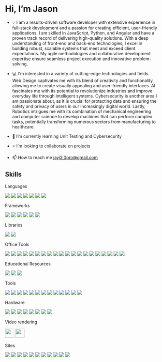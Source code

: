 <!-- Thanks for inspecting my code! Feel free to reach out and connect with me! -->

Hi, I’m Jason
=============

- :bulb: I am a results-driven software developer with extensive experience in full-stack development and a passion for creating efficient, user-friendly applications. I am skilled in JavaScript, Python, and Angular and have a proven track record of delivering high-quality solutions. With a deep understanding of front-end and back-end technologies, I excel in building robust, scalable systems that meet and exceed client expectations. My agile methodologies and collaborative development expertise ensure seamless project execution and innovative problem-solving.

- :computer: I'm interested in a variety of cutting-edge technologies and fields. Web Design captivates me with its blend of creativity and functionality, allowing me to create visually appealing and user-friendly interfaces. AI fascinates me with its potential to revolutionize industries and improve everyday life through intelligent systems. Cybersecurity is another area I am passionate about, as it is crucial for protecting data and ensuring the safety and privacy of users in our increasingly digital world. Lastly, Robotics intrigues me with its combination of mechanical engineering and computer science to develop machines that can perform complex tasks, potentially transforming numerous sectors from manufacturing to healthcare.


- :school: I’m currently learning Unit Testing and Cybersecurity
- :star: I’m looking to collaborate on projects
- 📫 How to reach me jayj3.0pro@gmail.com



Skills
-------


<div>

  <p>Languages</p>
   <img src="https://img.shields.io/badge/html5-%23E34F26.svg?style=for-the-badge&logo=html5&logoColor=white"/>
  <img src="https://img.shields.io/badge/java-%23ED8B00.svg?style=for-the-badge&logo=openjdk&logoColor=white"/>
  <img src="https://img.shields.io/badge/javascript-%23323330.svg?style=for-the-badge&logo=javascript&logoColor=%23F7DF1E"/>
  <img src="https://img.shields.io/badge/markdown-%23000000.svg?style=for-the-badge&logo=markdown&logoColor=white"/>
  <img src="https://img.shields.io/badge/php-%23777BB4.svg?style=for-the-badge&logo=php&logoColor=white"/>
  <img src="https://img.shields.io/badge/python-3670A0?style=for-the-badge&logo=python&logoColor=ffdd54"/>
  <img src="https://img.shields.io/badge/typescript-%23007ACC.svg?style=for-the-badge&logo=typescript&logoColor=white"/>

  <p>Frameworks</p>
  <img src="https://img.shields.io/badge/angular-%23DD0031.svg?style=for-the-badge&logo=angular&logoColor=white"/>
  <img src="https://img.shields.io/badge/bootstrap-%238511FA.svg?style=for-the-badge&logo=bootstrap&logoColor=white"/>
  <img src="https://img.shields.io/badge/Ionic-%233880FF.svg?style=for-the-badge&logo=Ionic&logoColor=white"/>
  <img src="https://img.shields.io/badge/NPM-%23CB3837.svg?style=for-the-badge&logo=npm&logoColor=white"/>
  <img src="https://img.shields.io/badge/opencv-%23white.svg?style=for-the-badge&logo=opencv&logoColor=black"/>
  <img src="https://img.shields.io/badge/spring-%236DB33F.svg?style=for-the-badge&logo=spring&logoColor=white"/>

  <p>Libraries</p>
  <img src="https://img.shields.io/badge/numpy-%23013243.svg?style=for-the-badge&logo=numpy&logoColor=white"/>
  <img src="https://img.shields.io/badge/pandas-%23150458.svg?style=for-the-badge&logo=pandas&logoColor=white"/>

  <p>Office Tools</p>
  <img src="https://img.shields.io/badge/LibreOffice-%2318A303?style=for-the-badge&logo=LibreOffice&logoColor=white"/>
  <img src="https://img.shields.io/badge/Microsoft-0078D4?style=for-the-badge&logo=microsoft&logoColor=white"/>
  <img src="https://img.shields.io/badge/Microsoft_Excel-217346?style=for-the-badge&logo=microsoft-excel&logoColor=white"/>
  <img src="https://img.shields.io/badge/Microsoft_Office-D83B01?style=for-the-badge&logo=microsoft-office&logoColor=white"/>
  <img src="https://img.shields.io/badge/Microsoft_PowerPoint-B7472A?style=for-the-badge&logo=microsoft-powerpoint&logoColor=white"/>
  <img src="https://img.shields.io/badge/Microsoft_Visio-3955A3?style=for-the-badge&logo=microsoft-visio&logoColor=white"/>
  <img src="https://img.shields.io/badge/Microsoft_Word-2B579A?style=for-the-badge&logo=microsoft-word&logoColor=white"/>
  <img src="https://img.shields.io/badge/Android-3DDC84?style=for-the-badge&logo=android&logoColor=white"/>
  <img src="https://img.shields.io/badge/chrome%20os-3d89fc?style=for-the-badge&logo=google%20chrome&logoColor=white"/>
  <img src="https://img.shields.io/badge/Debian-D70A53?style=for-the-badge&logo=debian&logoColor=white"/>
  <img src="https://img.shields.io/badge/Kali-268BEE?style=for-the-badge&logo=kalilinux&logoColor=white"/>
  <img src="https://img.shields.io/badge/Linux%20Mint-87CF3E?style=for-the-badge&logo=Linux%20Mint&logoColor=white"/>
  <img src="https://img.shields.io/badge/Tails%20-56347C?&style=for-the-badge&logo=tails&logoColor=white"/>
  <img src="https://img.shields.io/badge/Ubuntu-E95420?style=for-the-badge&logo=ubuntu&logoColor=white"/>
  <img src="https://img.shields.io/badge/Windows-0078D6?style=for-the-badge&logo=windows&logoColor=white"/>
  <img src="https://img.shields.io/badge/Windows%2011-%230079d5.svg?style=for-the-badge&logo=Windows%2011&logoColor=white"/>
  <img src="https://img.shields.io/badge/Windows%2095-008484?style=for-the-badge&logo=windows95&logoColor=white"/>
  <img src="https://img.shields.io/badge/Windows%20xp-003399?style=for-the-badge&logo=windowsxp&logoColor=white"/>
  <img src="https://img.shields.io/badge/jira-%230A0FFF.svg?style=for-the-badge&logo=jira&logoColor=white"/>
  <img src="https://img.shields.io/badge/Microsoft_Outlook-0078D4?style=for-the-badge&logo=microsoft-outlook&logoColor=white"/>

  <p>Educational Resources</p>
    <img src="https://img.shields.io/badge/LeetCode-000000?style=for-the-badge&logo=LeetCode&logoColor=%23d16c06"/>
  <img src="https://img.shields.io/badge/edX-%2302262B.svg?style=for-the-badge&logo=edX&logoColor=white"/>
  <img src="https://img.shields.io/badge/Freecodecamp-%23123.svg?&style=for-the-badge&logo=freecodecamp&logoColor=green"/>



  <p>Tools</p>
  <img src="https://img.shields.io/badge/IntelliJIDEA-000000.svg?style=for-the-badge&logo=intellij-idea&logoColor=white"/>
  <img src="https://img.shields.io/badge/android%20studio-346ac1?style=for-the-badge&logo=android%20studio&logoColor=white"/>
  <img src="https://img.shields.io/badge/pycharm-143?style=for-the-badge&logo=pycharm&logoColor=black&color=black&labelColor=green"/>
  <img src="https://img.shields.io/badge/VIM-%2311AB00.svg?style=for-the-badge&logo=vim&logoColor=white"/>
  <img src="https://img.shields.io/badge/Visual%20Studio%20Code-0078d7.svg?style=for-the-badge&logo=visual-studio-code&logoColor=white"/>
  <img src="https://img.shields.io/badge/Audacity-0000CC?style=for-the-badge&logo=audacity&logoColor=white"/>
  <img src="https://img.shields.io/badge/shazam-1476FE?style=for-the-badge&logo=shazam&logoColor=white"/>
  <img src="https://img.shields.io/badge/docker-%230db7ed.svg?style=for-the-badge&logo=docker&logoColor=white"/>
  <img src="https://img.shields.io/badge/splunk-%23000000.svg?style=for-the-badge&logo=splunk&logoColor=white"/>
  <img src="https://img.shields.io/badge/apache-%23D42029.svg?style=for-the-badge&logo=apache&logoColor=white"/>
  <img src="https://img.shields.io/badge/Google_Play-414141?style=for-the-badge&logo=google-play&logoColor=white"/>
  <img src="https://img.shields.io/badge/git-%23F05033.svg?style=for-the-badge&logo=git&logoColor=white"/>
  <img src="https://img.shields.io/badge/github-%23121011.svg?style=for-the-badge&logo=github&logoColor=white"/>

  <p>Hardware</p>
  <img src="https://img.shields.io/badge/-Arduino-00979D?style=for-the-badge&logo=Arduino&logoColor=white"/>
  <img src="https://img.shields.io/badge/cisco-%23049fd9.svg?style=for-the-badge&logo=cisco&logoColor=black"/>
  <img src="https://img.shields.io/badge/-RaspberryPi-C51A4A?style=for-the-badge&logo=Raspberry-Pi"/>
  <img src="https://img.shields.io/badge/asus-000080.svg?style=for-the-badge&logo=asus&logoColor=white"/>
  <img src="https://img.shields.io/badge/lg-a50034.svg?style=for-the-badge&logo=lg&logoColor=white"/>
  <img src="https://img.shields.io/badge/Motorola-%23E1140A.svg?style=for-the-badge&logo=motorola&logoColor=white"/>
  <img src="https://img.shields.io/badge/Nokia-%23124191.svg?style=for-the-badge&logo=nokia&logoColor=white"/>
  <img src="https://img.shields.io/badge/Samsung-%231428A0.svg?style=for-the-badge&logo=samsung&logoColor=white"/>

  <p>Video rendering</p>
  <img src="https://img.shields.io/badge/blender-%23F5792A.svg?style=for-the-badge&logo=blender&logoColor=white" height="30"/>
  <img src="https://img.shields.io/badge/Gimp-657D8B?style=for-the-badge&logo=gimp&logoColor=FFFFFF" height="30"/>
  
  <p>Sites</p>
  <img src="https://img.shields.io/badge/Discord-%235865F2.svg?style=for-the-badge&logo=discord&logoColor=white"/>
  <img src="https://img.shields.io/badge/linkedin-%230077B5.svg?style=for-the-badge&logo=linkedin&logoColor=white"/>
  <img src="https://img.shields.io/badge/Meetup-f64363?style=for-the-badge&logo=meetup&logoColor=white"/>
  <img src="https://img.shields.io/badge/Microsoft_Outlook-0078D4?style=for-the-badge&logo=microsoft-outlook&logoColor=white"/>
  <img src="https://img.shields.io/badge/Slack-4A154B?style=for-the-badge&logo=slack&logoColor=white"/>
  <img src="https://img.shields.io/badge/X-%23000000.svg?style=for-the-badge&logo=X&logoColor=white"/>
  <img src="https://img.shields.io/badge/YouTube-%23FF0000.svg?style=for-the-badge&logo=YouTube&logoColor=white"/>
  <img src="https://img.shields.io/badge/Zoom-2D8CFF?style=for-the-badge&logo=zoom&logoColor=white"/>
  <img src="https://img.shields.io/badge/Freelancer-29B2FE?style=for-the-badge&logo=Freelancer&logoColor=white"/>
  <img src="https://img.shields.io/badge/indeed-003A9B?style=for-the-badge&logo=indeed&logoColor=white"/>
  <img src="https://img.shields.io/badge/UpWork-6FDA44?style=for-the-badge&logo=Upwork&logoColor=white"/>

</div>


<!---
Jayj30pro/Jayj30pro is a ✨ special ✨ repository because its `README.md` (this file) appears on your GitHub profile.
You can click the Preview link to take a look at your changes.
--->
